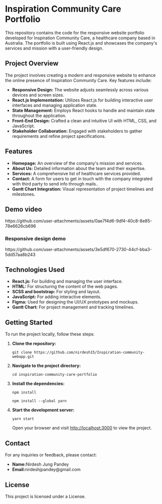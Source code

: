 <h1>Inspiration Community Care Portfolio</h1>
 <p>This repository contains the code for the responsive website portfolio developed for Inspiration Community Care, a healthcare company based in Australia. The portfolio is built using React.js and showcases the company's services and mission with a user-friendly design.</p>
 <h2>Project Overview</h2>
   <p>The project involves creating a modern and responsive website to enhance the online presence of Inspiration Community Care. Key features include:</p>
    <ul>
        <li><strong>Responsive Design:</strong> The website adjusts seamlessly across various devices and screen sizes.</li>
        <li><strong>React.js Implementation:</strong> Utilizes React.js for building interactive user interfaces and managing application state.</li>
        <li><strong>State Management:</strong> Employs React hooks to handle and maintain state throughout the application.</li>
        <li><strong>Front-End Design:</strong> Crafted a clean and intuitive UI with HTML, CSS, and JavaScript.</li>
        <li><strong>Stakeholder Collaboration:</strong> Engaged with stakeholders to gather requirements and refine project specifications.</li>
    </ul>
    <h2>Features</h2>
    <ul>
        <li><strong>Homepage:</strong> An overview of the company's mission and services.</li>
        <li><strong>About Us:</strong> Detailed information about the team and their expertise.</li>
        <li><strong>Services:</strong> A comprehensive list of healthcare services provided.</li>
        <li><strong>Contact:</strong> A form for users to get in touch with the company integrated with third party to send info through mails..</li>
        <li><strong>Gantt Chart Integration:</strong> Visual representation of project timelines and milestones.</li>
    </ul> 
    <h2>Demo video</h2>
https://github.com/user-attachments/assets/0ae7f4d6-9df4-40c8-8e85-78e6626cb696
<h3>Responsive design demo</h3>
https://github.com/user-attachments/assets/3e5df670-2730-44cf-bba3-5dd57aa8b243
     <h2>Technologies Used</h2>
      <ul>
        <li><strong>React.js:</strong> For building and managing the user interface.</li>
        <li><strong>HTML:</strong> For structuring the content of the web pages.</li>
        <li><strong>SCSS and bootstrap:</strong> For styling and layout.</li>
        <li><strong>JavaScript:</strong> For adding interactive elements.</li>
        <li><strong>Figma:</strong> Used for designing the UI/UX prototypes and mockups.</li>
        <li><strong>Gantt Chart:</strong> For project management and tracking timelines.</li>
    </ul>
    <h2>Getting Started</h2>
    <p>To run the project locally, follow these steps:</p>
    <ol>
        <li><strong>Clone the repository:</strong></li>
        <pre><code>git clone https://github.com/nirdesh15/Inspiration-community-webapp.git</code></pre>
        <li><strong>Navigate to the project directory:</strong></li>
        <pre><code>cd inspiration-community-care-portfolio</code></pre>
        <li><strong>Install the dependencies:</strong></li>
        <pre><code>npm install</code></pre>
         <pre><code>npm install --global yarn</code></pre>
        <li><strong>Start the development server:</strong></li>
        <pre><code>yarn start</code></pre>
        <p>Open your browser and visit <a href="http://localhost:3000">http://localhost:3000</a> to view the project.</p>
    </ol>
    <h2>Contact</h2>
    <p>For any inquiries or feedback, please contact:</p>
    <ul>
        <li><strong>Name:</strong>Nirdesh Jung Pandey</li>
        <li><strong>Email:</strong>nirdeshjpandey@gmail.com</li>
    </ul>
     <h2>License</h2>
    <p>This project is licensed under a License</a>.</p>
    
    
